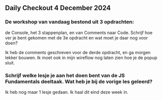## Daily Checkout 4 December 2024
### De workshop van vandaag bestond uit 3 opdrachten:
de Console, het 3 stappenplan, en van Comments naar Code. Schrijf hoe ver je bent gekomen met de 3e opdracht en wat moet je daar nog voor doen?

Ik heb de comments geschreven voor de derde opdracht, en ga morgen lekker bouwen. Ik moet ook in mijn wireflow nog laten zien hoe je de popup sluit.

### Schrijf welke lesje je aan het doen bent van de JS Fundamentals deeltaak. Wat heb je bij de vorige les geleerd?

Ik heb nog maar 1 lesje gedaan. Ik haal dit eind deze week in.